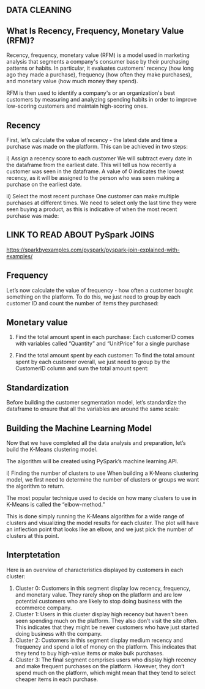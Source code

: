 ## DATA CLEANING


## What Is Recency, Frequency, Monetary Value (RFM)?
Recency, frequency, monetary value (RFM) is a model used in marketing analysis that segments a company's consumer base by their purchasing patterns or habits. In particular, it evaluates customers' recency (how long ago they made a purchase), frequency (how often they make purchases), and monetary value (how much money they spend).

RFM is then used to identify a company's or an organization's best customers by measuring and analyzing spending habits in order to improve low-scoring customers and maintain high-scoring ones.

## Recency
First, let’s calculate the value of recency - the latest date and time a purchase was made on the platform. This can be achieved in two steps:

i) Assign a recency score to each customer
We will subtract every date in the dataframe from the earliest date. This will tell us how recently a customer was seen in the dataframe. A value of 0 indicates the lowest recency, as it will be assigned to the person who was seen making a purchase on the earliest date.

ii) Select the most recent purchase
One customer can make multiple purchases at different times. We need to select only the last time they were seen buying a product, as this is indicative of when the most recent purchase was made: 

## LINK TO READ ABOUT PySpark JOINS
https://sparkbyexamples.com/pyspark/pyspark-join-explained-with-examples/

## Frequency
Let’s now calculate the value of frequency - how often a customer bought something on the platform. To do this, we just need to group by each customer ID and count the number of items they purchased:

## Monetary value
1. Find the total amount spent in each purchase:
Each customerID comes with variables called “Quantity” and “UnitPrice” for a single purchase

2. Find the total amount spent by each customer:
To find the total amount spent by each customer overall, we just need to group by the CustomerID column and sum the total amount spent:

## Standardization
Before building the customer segmentation model, let’s standardize the dataframe to ensure that all the variables are around the same scale:

## Building the Machine Learning Model
Now that we have completed all the data analysis and preparation, let’s build the K-Means clustering model. 

The algorithm will be created using PySpark’s machine learning API.

i) Finding the number of clusters to use
When building a K-Means clustering model, we first need to determine the number of clusters or groups we want the algorithm to return. 

The most popular technique used to decide on how many clusters to use in K-Means is called the “elbow-method.”

This is done simply running the K-Means algorithm for a wide range of clusters and visualizing the model results for each cluster. The plot will have an inflection point that looks like an elbow, and we just pick the number of clusters at this point.

## Interptetation
Here is an overview of characteristics displayed by customers in each cluster:

1. Cluster 0: Customers in this segment display low recency, frequency, and monetary value. They rarely shop on the platform and are low potential customers who are likely to stop doing business with the ecommerce company. 
2. Cluster 1: Users in this cluster display high recency but haven’t been seen spending much on the platform. They also don’t visit the site often. This indicates that they might be newer customers who have just started doing business with the company.
3. Cluster 2: Customers in this segment display medium recency and frequency and spend a lot of money on the platform. This indicates that they tend to buy high-value items or make bulk purchases.
4. Cluster 3: The final segment comprises users who display high recency and make frequent purchases on the platform. However, they don’t spend much on the platform, which might mean that they tend to select cheaper items in each purchase.

